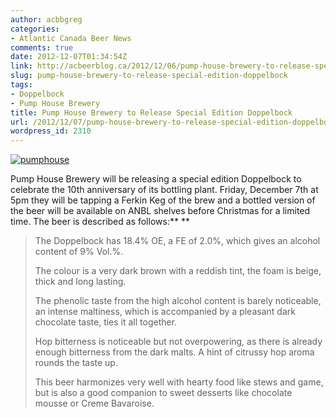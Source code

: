 ```yaml
---
author: acbbgreg
categories:
- Atlantic Canada Beer News
comments: true
date: 2012-12-07T01:34:54Z
link: http://acbeerblog.ca/2012/12/06/pump-house-brewery-to-release-special-edition-doppelbock/
slug: pump-house-brewery-to-release-special-edition-doppelbock
tags:
- Doppelbock
- Pump House Brewery
title: Pump House Brewery to Release Special Edition Doppelbock
url: /2012/12/07/pump-house-brewery-to-release-special-edition-doppelbock/
wordpress_id: 2310
---
```


[![pumphouse](http://acbeerblog.ca/wp-content/uploads/2012/11/pumphouse.png)](http://atlanticcanadabeerblog.wordpress.com/2012/11/25/the-story-of-pump-house-brewery-featured-in-winter-edition-of-occasions-magazine-nova-scotia-edition/pumphouse-5/)

Pump House Brewery will be releasing a special edition Doppelbock to celebrate the 10th anniversary of its bottling plant.  Friday, December 7th at 5pm they will be tapping a Ferkin Keg of the brew and a bottled version of the beer will be available on ANBL shelves before Christmas for a limited time.  The beer is described as follows:**
**


<blockquote>The Doppelbock has 18.4% OE, a FE of 2.0%, which gives an alcohol content of 9% Vol.%.

The colour is a very dark brown with a reddish tint, the foam is beige, thick and long lasting.

The phenolic taste from the high alcohol content is barely noticeable, an intense maltiness, which is accompanied by a pleasant dark chocolate taste, ties it all together.

Hop bitterness is noticeable but not overpowering, as there is already enough bitterness from the dark malts.  A hint of citrussy hop aroma rounds the taste up.

This beer harmonizes very well with hearty food like stews and game, but is also a good companion to sweet desserts like chocolate mousse or Creme Bavaroise.</blockquote>
